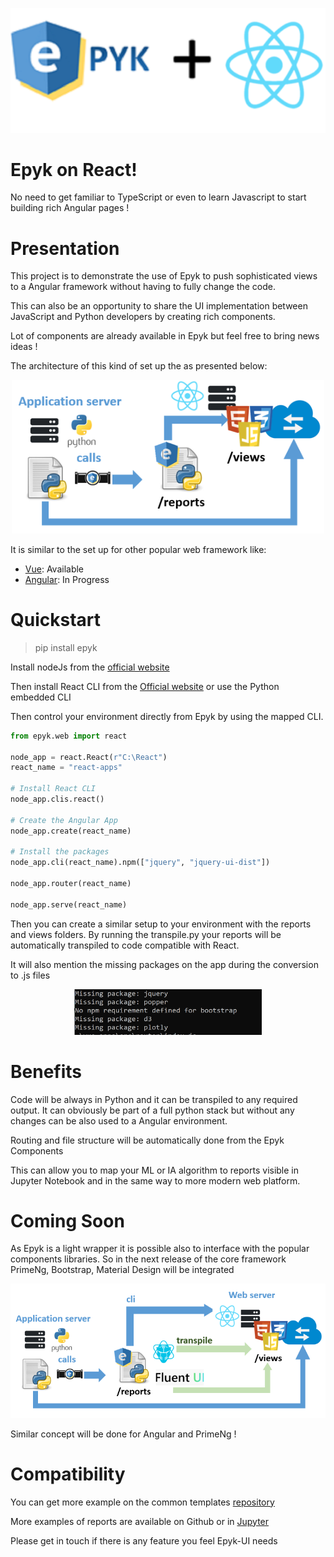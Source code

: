 
![](https://raw.githubusercontent.com/epykure/epyk-react/master/static/images/logo.ico)


# Epyk on React!

No need to get familiar to TypeScript or even to learn Javascript to start building rich Angular pages !

Presentation
================================

This project is to demonstrate the use of Epyk to push sophisticated views to a Angular framework without having to 
fully change the code.

This can also be an opportunity to share the UI implementation between JavaScript and Python developers by creating rich components.

Lot of components are already available in Epyk but feel free to bring news ideas !

The architecture of this kind of set up the as presented below:

<div align="center" >
    <img width=500 src="https://github.com/epykure/epyk-react/blob/master/static/images/design.PNG?raw=true">
</div>

It is similar to the set up for other popular web framework like:

- [Vue](https://github.com/epykure/epyk-vue): Available
- [Angular](https://github.com/epykure/epyk-angular): In Progress


Quickstart
================================

> pip install epyk

Install nodeJs from the [official website](https://nodejs.org/en/)

Then install React CLI from the [Official website](https://reactjs.org/) or use the Python embedded CLI

Then control your environment directly from Epyk by using the mapped CLI.


```py
from epyk.web import react

node_app = react.React(r"C:\React")
react_name = "react-apps"

# Install React CLI
node_app.clis.react()

# Create the Angular App
node_app.create(react_name)

# Install the packages
node_app.cli(react_name).npm(["jquery", "jquery-ui-dist"])

node_app.router(react_name)

node_app.serve(react_name)
```


Then you can create a similar setup to your environment with the reports and views folders.
By running the transpile.py your reports will be automatically transpiled to code compatible with React.

It will also mention the missing packages on the app during the conversion to .js files

<div align="center" >
    <img width=300 src="https://github.com/epykure/epyk-vue/blob/master/static/images/missing_modules.PNG?raw=true">
</div>


Benefits
================================

Code will be always in Python and it can be transpiled to any required output. 
It can obviously be part of a full python stack but without any changes can be also used to a Angular environment.

Routing and file structure will be automatically done from the Epyk Components


This can allow you to map your ML or IA algorithm to reports visible in Jupyter Notebook and in the same way to more 
modern web platform.



Coming Soon
================================

As Epyk is a light wrapper it is possible also to interface with the popular components libraries.
So in the next release of the core framework PrimeNg, Bootstrap, Material Design will be integrated

<div align="center" >
    <img width=600 src="https://github.com/epykure/epyk-react/blob/master/static/images/extensions.PNG?raw=true">
</div>

Similar concept will be done for Angular and PrimeNg !


Compatibility
================================

You can get more example on the common templates [repository](https://github.com/epykure/epyk-templates/tree/master/web/react)

More examples of reports are available on Github or in [Jupyter](https://nbviewer.jupyter.org/github/epykure/epyk-templates-notebooks/blob/master/index.ipynb)

Please get in touch if there is any feature you feel Epyk-UI needs